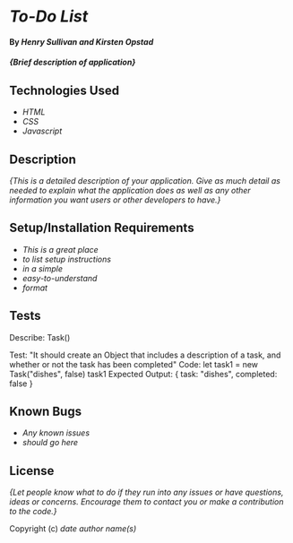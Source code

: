 # _To-Do List_

#### By _**Henry Sullivan and Kirsten Opstad**_

#### _{Brief description of application}_

## Technologies Used

* _HTML_
* _CSS_
* _Javascript_

## Description

_{This is a detailed description of your application. Give as much detail as needed to explain what the application does as well as any other information you want users or other developers to have.}_

## Setup/Installation Requirements

* _This is a great place_
* _to list setup instructions_
* _in a simple_
* _easy-to-understand_
* _format_

## Tests

Describe: Task()

Test: "It should create an Object that includes a description of a task, and whether or not the task has been completed"
Code: 
let task1 = new Task("dishes", false)
task1
Expected Output: { task: "dishes", completed: false }

## Known Bugs

* _Any known issues_
* _should go here_

## License


_{Let people know what to do if they run into any issues or have questions, ideas or concerns.  Encourage them to contact you or make a contribution to the code.}_

Copyright (c) _date_ _author name(s)_

